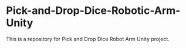 # Pick-and-Drop-Dice-Robotic-Arm-Unity
This is a repository for Pick and Drop Dice Robot Arm Unity project.
